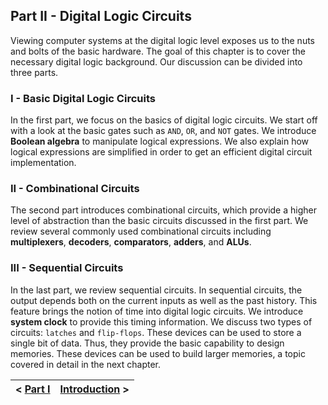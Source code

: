 ## Part II - Digital Logic Circuits

Viewing computer systems at the digital logic level exposes us to the nuts and bolts of the basic hardware. The goal of this chapter is to cover the necessary digital logic background. Our discussion can be divided into three parts. 

### I - Basic Digital Logic Circuits
In the first part, we focus on the basics of digital logic circuits. We start off with a look at the basic gates such as `AND`, `OR`, and `NOT` gates. We introduce **Boolean algebra** to manipulate logical expressions. We also explain how logical expressions are simplified in order to get an efficient digital circuit implementation.

### II - Combinational Circuits
The second part introduces combinational circuits, which provide a higher level of abstraction than the basic circuits discussed in the first part. We review several commonly used combinational circuits including **multiplexers**, **decoders**, **comparators**, **adders**, and **ALUs**. 

### III - Sequential Circuits
In the last part, we review sequential circuits. In sequential circuits, the output depends both on the current inputs as well as the past history. This feature brings the notion of time into digital logic circuits. We introduce **system clock** to provide this timing information. We discuss two types of circuits: `latches` and `flip-flops`. These devices can be used to store a single bit of data. Thus, they provide the basic capability to design memories. These devices can be used to build larger memories, a topic covered in detail in the next chapter.

| < [Part I](https://github.com/romuro-pauliv/Introduction-to-Assembly/blob/main/Part%20I%20-%20Overview/a7%20-%20Summary.md) | [Introduction](https://github.com/romuro-pauliv/Introduction-to-Assembly/blob/main/Part%20II%20-%20Computer%20Organization/a2%20-%20Introduction.md) > |
| -|-|